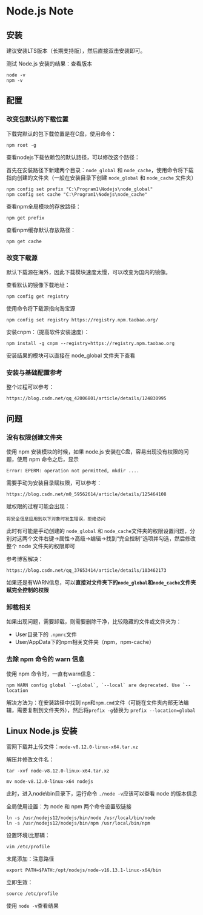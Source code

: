 # Node.js Note

## 安装

建议安装LTS版本（长期支持版），然后直接双击安装即可。

测试 Node.js 安装的结果：查看版本

```
node -v
npm -v
```



## 配置

### 改变包默认的下载位置

下载完默认的包下载位置是在C盘，使用命令：

```
npm root -g
```

查看nodejs下载依赖包的默认路径，可以修改这个路径：

首先在安装路径下新建两个目录：`node_global` 和 `node_cache`，使用命令将下载指向创建的文件夹（一般在安装目录下创建 `node_global` 和 `node_cache` 文件夹）

```
npm config set prefix "C:\Program1\Nodejs\node_global"
npm config set cache "C:\Program1\Nodejs\node_cache"
```

查看npm全局模块的存放路径：

```
npm get prefix
```

查看npm缓存默认存放路径：

```
npm get cache
```



### 改变下载源

默认下载源在海外，因此下载模块速度太慢，可以改变为国内的镜像。

查看默认的镜像下载地址：

```
npm config get registry
```

使用命令将下载源指向淘宝源

```
npm config set registry https://registry.npm.taobao.org/
```



安装cnpm：（提高软件安装速度）：

```
npm install -g cnpm --registry=https://registry.npm.taobao.org
```

安装结果的模块可以直接在 node_global 文件夹下查看

### 安装与基础配置参考

整个过程可以参考：

```
https://blog.csdn.net/qq_42006801/article/details/124830995
```





## 问题

### 没有权限创建文件夹

使用 npm 安装模块的时候，如果 node.js 安装在C盘，容易出现没有权限的问题，使用 npm 命令之后，显示

```
Error: EPERM: operation not permitted, mkdir ....
```

需要手动为安装目录赋权限，可以参考：

```
https://blog.csdn.net/m0_59562614/article/details/125464108
```

赋权限的过程可能会出现：

```
将安全信息应用到以下对象时发生错误，拒绝访问
```

此时有可能是手动创建的 `node_global` 和 `node_cache`文件夹的权限设置问题，分别对这两个文件右键->属性->高级->编辑->找到“完全控制”选项并勾选，然后修改整个 node 文件夹的权限即可

参考博客解决：

```
https://blog.csdn.net/qq_37653414/article/details/103462173
```

如果还是有WARN信息，可以**直接对文件夹下的`node_global`和`node_cache`文件夹赋完全控制的权限**



### 卸载相关

如果出现问题，需要卸载，则需要删除干净，比较隐藏的文件或文件夹为：

- User目录下的 `.npmrc`文件
- User/AppData下的npm相关文件夹（npm，npm-cache）



### 去除 npm 命令的 warn 信息

使用 npm 命令时，一直有warn信息：

```
npm WARN config global `--global`, `--local` are deprecated. Use `--location
```

解决方法为：在安装路径中找到 `npm`和`npm.cmd`文件（可能在文件夹内部无法编辑，需要复制到文件夹外），然后将`prefix -g`替换为 `prefix --location=global`



## Linux Node.js 安装

官网下载并上传文件：`node-v8.12.0-linux-x64.tar.xz`

解压并修改文件名：

```
tar -xvf node-v8.12.0-linux-x64.tar.xz

mv node-v8.12.0-linux-x64 nodejs
```

此时，进入node\bin目录下，运行命令 `./node -v`应该可以查看 node 的版本信息

全局使用设置：为 node 和 npm 两个命令设置软链接 	

```
ln -s /usr/nodejs12/nodejs/bin/node /usr/local/bin/node  
ln -s /usr/nodejs12/nodejs/bin/npm /usr/local/bin/npm
```

设置环境i比那辆：

```
vim /etc/profile
```

末尾添加：注意路径

```
export PATH=$PATH:/opt/nodejs/node-v16.13.1-linux-x64/bin
```

立即生效：

```
source /etc/profile
```

使用 `node -v`查看结果